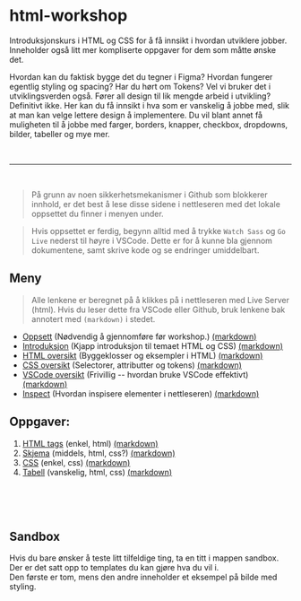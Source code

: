 <link href="base.css" rel="stylesheet" type="text/css" />

# html-workshop

Introduksjonskurs i HTML og CSS for å få innsikt i hvordan utviklere jobber. Inneholder også litt mer kompliserte oppgaver for dem som måtte ønske det.

Hvordan kan du faktisk bygge det du tegner i Figma? Hvordan fungerer egentlig styling og spacing? Har du hørt om Tokens? Vel vi bruker det i utviklingsverden også. Fører all design til lik mengde arbeid i utvikling? Definitivt ikke. Her kan du få innsikt i hva som er vanskelig å jobbe med, slik at man kan velge lettere design å implementere. Du vil blant annet få muligheten til å jobbe med farger, borders, knapper, checkbox, dropdowns, bilder, tabeller og mye mer.

<br>
<hr>
<br>

> På grunn av noen sikkerhetsmekanismer i Github som blokkerer innhold, er det best å lese disse sidene i nettleseren med det lokale oppsettet du finner i menyen under.

> Hvis oppsettet er ferdig, begynn alltid med å trykke `Watch Sass` og `Go Live` nederst til høyre i VSCode.
> Dette er for å kunne bla gjennom dokumentene, samt skrive kode og se endringer umiddelbart.

## Meny

> Alle lenkene er beregnet på å klikkes på i nettleseren med Live Server (html). Hvis du leser dette fra VSCode eller Github, bruk lenkene bak annotert med `(markdown)` i stedet.

-   [Oppsett](docs/setup.html) (Nødvendig å gjennomføre før workshop.) [(markdown)](docs/setup.md)
-   [Introduksjon](docs/intro.html) (Kjapp introduksjon til temaet HTML og CSS) [(markdown)](docs/intro.md)
-   [HTML oversikt](docs/html-overview.html) (Byggeklosser og eksempler i HTML) [(markdown)](docs/html-overview.md)
-   [CSS oversikt](docs/css-overview.html) (Selectorer, attributter og tokens) [(markdown)](docs/css-overview.md)
-   [VSCode oversikt](docs/vscode-overview.html) (Frivillig -- hvordan bruke VSCode effektivt) [(markdown)](docs/vscode-overview.md)
-   [Inspect](docs/inspect.html) (Hvordan inspisere elementer i nettleseren) [(markdown)](docs/inspect.md)

## Oppgaver:

1.  [HTML tags](tasks/1-getting-started-html1-assignment.html) (enkel, html) [(markdown)](tasks/1-getting-started-html/1-assignment.md)
2.  [Skjema](tasks/2-making-a-form2-assignment.html) (middels, html, css?) [(markdown)](tasks/2-making-a-form/2-assignment.md)
3.  [CSS](tasks/3-css3-assignment.html) (enkel, css) [(markdown)](tasks/3-css/3-assignment.md)
4.  [Tabell](tasks/4-table4-assignment.html) (vanskelig, html, css) [(markdown)](tasks/4-table/4-assignment.md)

<br>
<br>
<br>

## Sandbox

Hvis du bare ønsker å teste litt tilfeldige ting, ta en titt i mappen sandbox.  
Der er det satt opp to templates du kan gjøre hva du vil i.  
Den første er tom, mens den andre inneholder et eksempel på bilde med styling.

